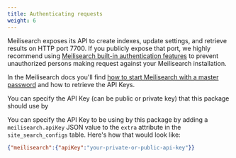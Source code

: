 ```yaml
---
title: Authenticating requests
weight: 6
---
```


Meilisearch exposes its API to create indexes, update settings, and retrieve results on HTTP port 7700. If you publicly expose that port, we highly recommend using [Meilisearch built-in authentication features](https://docs.meilisearch.com/reference/features/authentication.html#key-types) to prevent unauthorized persons making request against your Meilisearch installation.

In the Meilisearch docs you'll find [how to start Meilisearch with a master password](https://docs.meilisearch.com/reference/features/authentication.html#key-types) and how to retrieve the API Keys.

You can specify the API Key (can be public or private key) that this package should use by 

You can specify the API Key to be using by this package by adding a `meilisearch.apiKey` JSON value to the `extra` attribute in the `site_search_configs` table. Here's how that would look like:

```json
{"meilisearch":{"apiKey":"your-private-or-public-api-key"}}
```
